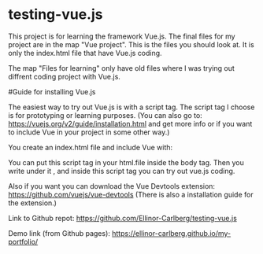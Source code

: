 # testing-vue.js
This project is for learning the framework Vue.js.
The final files for my project are in the map "Vue project". This is the files you should look at. It is only the index.html file that have Vue.js coding.

The map "Files for learning" only have old files where I was trying out diffrent coding project with Vue.js.


#Guide for installing Vue.js

The easiest way to try out Vue.js is with a script tag. The script tag I choose is for prototyping or learning purposes. (You can also go to: 
https://vuejs.org/v2/guide/installation.html and get more info or if you want to include Vue in your project in some other way.)


You create an index.html file and include Vue with:
<script src="https://cdn.jsdelivr.net/npm/vue/dist/vue.js"></script>

You can put this script tag in your html.file inside the body tag. Then you write under it <script></script>, and inside this script tag you can try out vue.js coding.


Also if you want you can download the Vue Devtools extension:
https://github.com/vuejs/vue-devtools
(There is also a installation guide for the extension.)

Link to Github repot:
https://github.com/Ellinor-Carlberg/testing-vue.js

Demo link (from Github pages):
https://ellinor-carlberg.github.io/my-portfolio/
